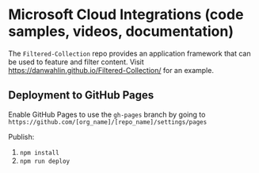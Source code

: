 # Microsoft Cloud Integrations (code samples, videos, documentation)

The `Filtered-Collection` repo provides an application framework that can be used to feature and filter content. Visit https://danwahlin.github.io/Filtered-Collection/ for an example.

## Deployment to GitHub Pages

Enable GitHub Pages to use the `gh-pages` branch by going to `https://github.com/[org_name]/[repo_name]/settings/pages`

Publish:

1. `npm install`
1. `npm run deploy`
